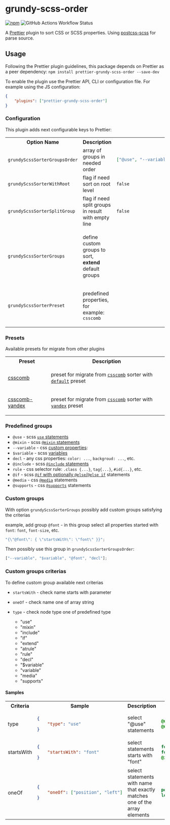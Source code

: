 # grundy-scss-order

[![npm][npm-badge]][npm] ![GitHub Actions Workflow Status][npm-build]

A [Prettier](https://prettier.io/) plugin to sort CSS or SCSS properties. Using [postcss-scss](https://github.com/postcss/postcss-scss) for parse source.

## Usage

Following the Prettier plugin guidelines, this package depends on Prettier as a peer dependency:
`npm install prettier-grundy-scss-order --save-dev`

To enable the plugin use the Prettier API, CLI or configuration file. For example using the JS configuration:

```json
{
    "plugins": ["prettier-grundy-scss-order"]
}
```

### Configuration

This plugin adds next configurable keys to Prettier:

<table>
<tr>
<th>Option Name</th>
<th>Description</th>
<th>Default value</th>
</tr>
<tr>
<td>

`grundyScssSorterGroupsOrder`</td>

<td>array of groups in needed order</td>
<td>

```json
["@use", "--variable", "$variable", "@if", "decl", "@include", "@mixin", "rule"]
```

</td>
</tr>
<tr>
<td>

`grundyScssSorterWithRoot`</td>

<td>flag if need sort on root level</td>
<td>

`false`</td>

<tr><td>

`grundyScssSorterSplitGroup`</td>

<td>flag if need split groups in result with empty line</td>
<td>

`false`</td>

</tr>
<tr><td>

`grundyScssSorterGroups`</td>

<td>

define custom groups to sort, **extend** default groups</td>

<td></td>

</tr>
<tr><td>

`grundyScssSorterPreset`</td>

<td>

predefined properties, for example: `csscomb`</td>

<td></td>

</tr>
    </table>

### Presets

Available presets for migrate from other plugins

<table>
<tr>
<th>Preset</th>
<th>Description</th>
</tr>
<tr>
<td>

[csscomb](src/presets/csscomb.mjs)

</td>
<td>

preset for migrate from [`csscomb`](https://github.com/csscomb/csscomb.js) sorter with [`default`](https://github.com/csscomb/csscomb.js/blob/dev/config/csscomb.json) preset</td>

</tr>
<tr>
<td>

[csscomb-yandex](src/presets/csscomb-yandex.mjs)</td>

<td>

preset for migrate from [`csscomb`](https://github.com/csscomb/csscomb.js) sorter with [`yandex`](https://github.com/csscomb/csscomb.js/blob/dev/config/yandex.json) preset</td>

</tr>
</table>

### Predefined groups

- `@use` - scss [`use` statements](https://sass-lang.com/documentation/at-rules/use/)
- `@mixin` - scss [`@mixin` statements](https://sass-lang.com/documentation/at-rules/mixin/)
- `--variable` - css [custom properties](https://developer.mozilla.org/en-US/docs/Web/CSS/--*):
- `$variable` - scss [variables](https://sass-lang.com/documentation/variables/)
- `decl` - any css properties: `color: ...`, `backgroud: ...`, etc.
- `@include` - scss [`@include` statements](https://sass-lang.com/documentation/at-rules/mixin/)
- `rule` - css selector rule: `.class {...}`, `tag{...}`, `#id{...}`, etc.
- `@if` - scss [`@if` with optionally `@else`/`@else if`](https://sass-lang.com/documentation/at-rules/control/if/) statements
- `@media` - css [`@media`](https://developer.mozilla.org/en-US/docs/Web/CSS/@media) statements
- `@supports` - css [`@supports`](https://developer.mozilla.org/en-US/docs/Web/CSS/@supports) statements

### Custom groups

With option `grundyScssSorterGroups` possibly add custom groups satisfying the criterias

example, add group `@font` - in this group select all properties started with `font`: `font`, `font-size`, etc.

```js
"{\"@font\": { \"startsWith\": \"font\" }}";
```

Then possibly use this group in `grundyScssSorterGroupsOrder`:

```js
["--variable", "$variable", "@font", "decl"];
```

### Custom groups criterias

To define custom group available next criterias

- `startsWith` - check name starts with parameter
- `oneOf` - check name one of array string
- `type` - check node type one of predefined type

    - "use"
    - "mixin"
    - "include"
    - "if"
    - "extend"
    - "atrule"
    - "rule"
    - "decl"
    - "$variable"
    - "variable"
    - "media"
    - "supports"

#### Samples

<table>
<tr>
<th width="5%">Criteria</th>
<th width="35%">Sample</th>
<th width="25%">Description</th>
<th >Applied to</th>
</tr>
<tr>
<td>type</td>
<td>

```json
{
    "type": "use"
}
```

</td>
<td>select "@use" statements</td>
<td>

```scss
@use "colors";
@use "colors" as c;
```

</td>
</tr>
<tr>
<td>startsWith</td>
<td>

```json
{
    "startsWith": "font"
}
```

</td>
<td>select statements starts with "font"</td>
<td>

```scss
font: "Courier New";
font-size: 10px;
@include fonts;
```

</td>
</tr>
<tr>
<td>oneOf</td>
<td>

```json
{
    "oneOf": ["position", "left"]
}
```

</td>
<td>select statements with name that exactly matches one of the array elements</td>
<td>

```scss
position: relative;
left: 10px;
```

</td>
</tr>
</table>

[npm]: https://www.npmjs.com/package/prettier-grundy-scss-order
[npm-badge]: https://img.shields.io/npm/v/prettier-grundy-scss-order?color=blue
[npm-build]: https://img.shields.io/github/actions/workflow/status/urffin/grundy-scss-order/npm-publish.yml?label=build
